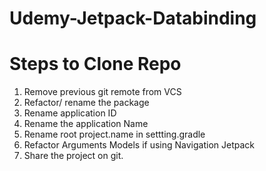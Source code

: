 # Udemy-Jetpack-Databinding

# Steps to Clone Repo

1.	Remove previous git remote from VCS
2.	Refactor/ rename the package
3.	Rename application ID
4.	Rename the application Name
5.	Rename root project.name in settting.gradle
6.	Refactor Arguments Models if using Navigation Jetpack
7.	Share the project on git.
